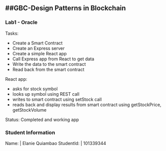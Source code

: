 ##GBC-Design Patterns in Blockchain
-----------------------------------
### Lab1 - Oracle
Tasks:
- Create a Smart Contract
- Create an Express server
- Create a simple React app
- Call Express app from React to get data
- Write the data to the smart contract
- Read back from the smart contract

React app:
- asks for stock symbol
- looks up symbol using REST call
- writes to smart contract using setStock call
- reads back and display results from smart contract using getStockPrice, getStockVolume

Status: Completed and working app

### Student Information

Name: | Elanie Quiambao 
StudentId: | 101339344
